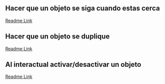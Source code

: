 ## Hacer que un objeto se siga cuando estas cerca

[Readme Link](./Enemy##START)

## Hacer que un objeto se duplique

[Readme Link](<./Instanciar_objetos_(Duplicar)##START>)

## Al interactual activar/desactivar un objeto

[Readme Link](./Toggle##INTERACT)
